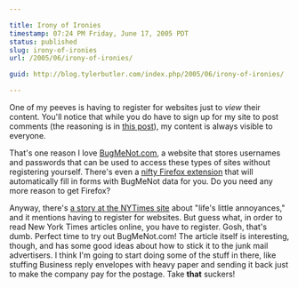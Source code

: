 ```yaml
---

title: Irony of Ironies
timestamp: 07:24 PM Friday, June 17, 2005 PDT
status: published
slug: irony-of-ironies
url: /2005/06/irony-of-ironies/

guid: http://blog.tylerbutler.com/index.php/2005/06/irony-of-ironies/

---
```


One of my peeves is having to register for websites just to _view_ their
content. You'll notice that while you do have to sign up for my site to post
comments (the reasoning is in [this post][1]), my content is always visible to
everyone.

  
That's one reason I love [BugMeNot.com][2], a website that stores usernames
and passwords that can be used to access these types of sites without
registering yourself. There's even a [nifty Firefox extension][3] that will
automatically fill in forms with BugMeNot data for you. Do you need any more
reason to get Firefox?

  
Anyway, there's [a story at the NYTimes site][1] about "life's little
annoyances," and it mentions having to register for websites. But guess what,
in order to read New York Times articles online, you have to register. Gosh,
that's dumb. Perfect time to try out BugMeNot.com! The article itself is
interesting, though, and has some good ideas about how to stick it to the junk
mail advertisers. I think I'm going to start doing some of the stuff in there,
like stuffing Business reply envelopes with heavy paper and sending it back
just to make the company pay for the postage. Take **that** suckers!

   [1]: http://www.nytimes.com/2005/03/15/nyregion/15annoyances.html
   [2]: http://www.bugmenot.com
   [3]: http://roachfiend.com/archives/2005/02/07/bugmenot/
